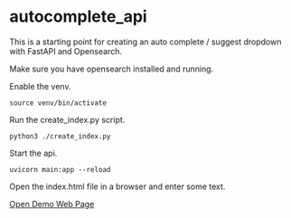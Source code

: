 # autocomplete_api

This is a starting point for creating an auto complete / suggest dropdown with FastAPI and Opensearch.

Make sure you have opensearch installed and running.

Enable the venv.

`source venv/bin/activate`

Run the create_index.py script.

`python3 ./create_index.py`

Start the api.

`uvicorn main:app --reload`

Open the index.html file in a browser and enter some text.

[Open Demo Web Page](./index.html)
